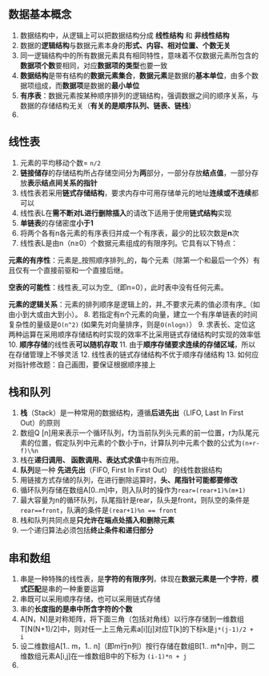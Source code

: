
## 数据基本概念

1. 数据结构中，从逻辑上可以把数据结构分成 **线性结构** 和 **非线性结构**
2. 数据的**逻辑结构**与数据元素本身的**形式、内容、相对位置、个数无关**
3. 同一逻辑结构中的所有数据元素具有相同特性，意味着不仅数据元素所包含的**数据项个数**要相同，对应**数据项的类型**也要一致
4. **数据结构**是带有结构的**数据元素集合**，**数据元素**是数据的**基本单位**，由多个数据项组成，而**数据项**是数据的**最小单位**
5. **有序表**：数据元素按某种顺序排列的逻辑结构，强调数据之间的顺序关系，与数据的存储结构无关（**有关的是顺序队列、链表、链栈**）
6. 

## 线性表
1. 元素的平均移动个数= `n/2`
2. **链接储存**的存储结构所占存储空间分为**两**部分，一部分存放**结点值**，一部分存放**表示结点间关系的指针**
3. 线性表若采用**链式存储结构**，要求内存中可用存储单元的地址**连续或不连续**都可以
4. 线性表L在**需不断对L进行删除插入**的请改下适用于使用**链式结构**实现
5. **单链表**的存储密度**小于1**
6. 将两个各有n各元素的有序表归并成一个有序表，最少的比较次数是**n**次
7. 线性表L是由n（n≥0）个数据元素组成的有限序列。它具有以下特点：

**元素的有序性**：元素是_按照顺序排列_的，每个元素（除第一个和最后一个外）有且仅有一个直接前驱和一个直接后继。

**空表的可能性**：线性表_可以为空_（即n=0），此时表中没有任何元素。

**元素的逻辑关系**：元素的排列顺序是逻辑上的，并_不要求元素的值必须有序_（如由小到大或由大到小）。
8. 若指定有n个元素的向量，建立一个有序单链表的时间复杂性的量级是`O(n^2)` (如果先对向量排序，则是`O(nlogn)`）
9. 求表⻓、定位这两种运算在采⽤顺序存储结构时实现的效率不⽐采⽤链式存储结构时实现的效率低
10. **顺序存储**的线性表**可以随机存取**
11. 由于**顺序存储要求连续的存储区域**，所以在存储管理上不够灵活
12. 线性表的链式存储结构不优于顺序存储结构
13. 如何应对指针修改题：自己画图，要保证根据顺序接上

## 栈和队列
1. **栈**（Stack）是一种常用的数据结构，遵循**后进先出**（LIFO, Last In First Out）的原则
2. 数组Q [n]用来表示一个循环队列，f为当前队列头元素的前一位置，r为队尾元素的位置，假定队列中元素的个数小于n，计算队列中元素个数的公式为`(n+r-f)\%n`
3. 栈在**递归调用、 函数调用、表达式求值**中有所应用。
4. **队列**是一种 **先进先出**（FIFO, First In First Out） 的线性数据结构
5. ⽤链接⽅式存储的队列，在进⾏删除运算时，**头、尾指针可能都要修改**
6. 循环队列存储在数组A[0..m]中，则⼊队时的操作为`rear=(rear+1)%(m+1)`
7. 最⼤容量为n的循环队列，队尾指针是rear，队头是front，则队空的条件是`rear==front`，队满的条件是`(rear+1)%n == front`
8. 栈和队列共同点是**只允许在端点处插入和删除元素**
9. ⼀个递归算法必须包括**终止条件和递归部分**

## 串和数组
1. 串是一种特殊的线性表，是**字符的有限序列**，体现在**数据元素是一个字符**，**模式匹配**是串的一种重要运算
2. 串既可以采用顺序存储，也可以采用链式存储
3. 串的**长度指的是串中所含字符的个数**
4. A[N，N]是对称矩阵，将下⾯三⻆（包括对⻆线）以⾏序存储到⼀维数组T[N(N+1)/2]中，则对任⼀上三⻆元素a[i][j]对应T[k]的下标k是`j*(j-1)/2 + i`
5. 设⼆维数组A[1.. m，1.. n]（即m⾏n列）按⾏存储在数组B[1.. m*n]中，则⼆维数组元素A[i,j]在⼀维数组B中的下标为 `(i-1)*n + j`
6. 
